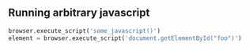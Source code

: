 ---
---

## Running arbitrary javascript

```python
browser.execute_script('some_javascript()')
element = browser.execute_script('document.getElementById("foo")')
```
